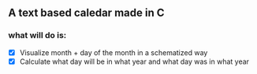 ## A text based caledar made in C

### what will do is:
- [x] Visualize month + day of the month in a schematized way
- [x] Calculate what day will be in what year and what day was in what year

